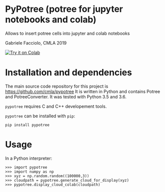 # PyPotree (potree for jupyter notebooks and colab)

Allows to insert potree cells into jupyter and colab notebooks

Gabriele Facciolo, CMLA 2019

[![Try it on Colab](https://colab.research.google.com/assets/colab-badge.svg)](https://colab.research.google.com/drive/1It3EbWy9W8Xf65ikP-_tpkVdJRmvwTQT)


# Installation and dependencies

The main source code repository for this project is https://github.com/cmla/pypotree
It is written in Python and contains Potree and PotreeConverter. It was tested with Python 3.5 and 3.6.

`pypotree` requires C and C++ developement tools.

`pypotree` can be installed with `pip`:

    pip install pypotree

# Usage

In a Python interpreter:

    >>> import pypotree 
    >>> import numpy as np
    >>> xyz = np.random.random((100000,3))
    >>> cloudpath = pypotree.generate_cloud_for_display(xyz)
    >>> pypotree.display_cloud_colab(cloudpath)

